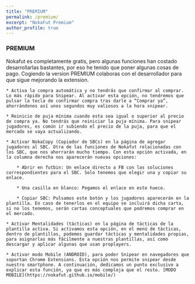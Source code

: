 ```yaml
---
title: "PREMIUM"
permalink: /premium/
excerpt: "NokaFut Premium"
author_profile: true
---
```


### PREMIUM

Nokafut es completamente gratis, pero algunas funciones han costado desarrollarlas bastantes, por eso he tenido que poner algunas cosas de pago. Cogiendo la version PREMIUM colaboras con el desarrollador para que sigue mejorando la extension.

    * Activa la compra automática y no tendrás que confirmar al comprar. Lo más rápido para Snipear. Al activar esta opción, no tendremos que pulsar la tecla de confirmar compra tras darle a “Comprar ya”, ahorrándonos así unos segundos muy valiosos a la hora snipear.

    * Reinicio de puja mínima cuando esta sea igual o superior al precio de compra ya. No tendrás que reiniciar la puja mínima. Para snipear jugadores, es común ir subiendo el precio de la puja, para que el mercado se vaya actualizando.

    * Activar NokaCopy (Copiador de SBCs) en la página de agregar jugadores al SBC. Otra de las funciones de Nokafut relacionadas con los SBC, que nos ahorrarán mucho tiempo. Con esta opción activada, en la columna derecha nos aparecerán nuevas opciones:

        * Abrir en futbin: Un enlace directo a FB con las soluciones correspondientes para el SBC. Solo tenemos que elegir una y copiar su enlace.

        * Una casilla en blanco: Pegamos el enlace en este hueco.

        * Copiar SBC: Pulsamos este botón y los jugadores aparecerán en la plantilla. En caso de tenerlos en el equipo se incluirá dicha carta, si no los tenemos, serán cartas conceptuales que podremos comprar en el mercado.

    * Activar Mentalidades (tácticas) en la página de tácticas de la plantilla activa. Si activamos esta opción, en el menú de tácticas, dentro de plantillas, podemos guardar tácticas y mentalidades propias, para asignarlas más fácilmente a nuestras plantillas, así como descargar y aplicar algunas que usan proplayers.

    * Activar modo Mobile (ANDROID), para poder Snipear en navegadores que soportan Chrome Extensions. Esta opción nos permite snipear desde nuestro smartphone. A continuación, dedicamos un punto exclusivo a explicar esta función, ya que es más compleja que el resto. [MODO MOBILE](https://nokafut.github.io/mobile/)
